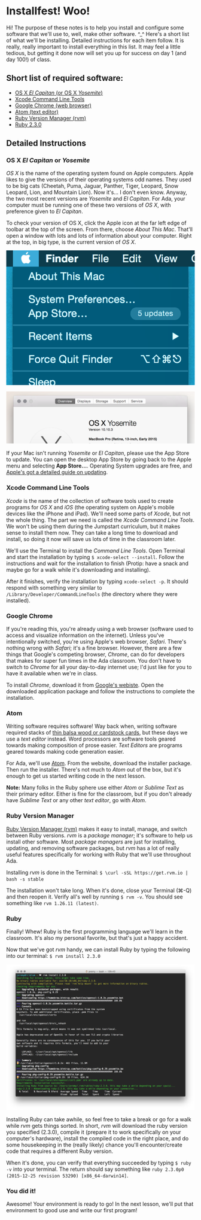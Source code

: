 # Installfest! Woo!

Hi! The purpose of these notes is to help you install and configure some software that we'll use to, well, make other software. ^_^ Here's a short list of what we'll be installing. Detailed instructions for each item follow. It is really, really important to install everything in this list. It may feel a little tedious, but getting it done now will set you up for success on day 1 (and day 100!) of class.

## Short list of required software:

- [OS X _El Capitan_ (or OS X _Yosemite_)](http://www.apple.com/osx/whats-new/)
- [Xcode Command Line Tools](#xcode-command-line-tools)
- [Google Chrome (web browser)](https://www.google.com/chrome/browser/desktop/index.html)
- [Atom (text editor)](https://atom.io/)
- [Ruby Version Manager (rvm)](https://rvm.io/)
- [Ruby 2.3.0](https://www.ruby-lang.org/en/)

## Detailed Instructions

### OS X _El Capitan_ or _Yosemite_
_OS X_ is the name of the operating system found on Apple computers. Apple likes to give the versions of their operating systems odd names. They used to be big cats (Cheetah, Puma, Jaguar, Panther, Tiger, Leopard, Snow Leopard, Lion, and Mountain Lion). Now it's... I don't even know. Anyway, the two most recent versions are _Yosemite_ and _El Capitan_. For Ada, your computer must be running one of these two versions of _OS X_, with preference given to _El Capitan_.

To check your version of OS X, click the Apple icon at the far left edge of toolbar at the top of the screen. From there, choose _About This Mac_. That'll open a window with lots and lots of information about your computer. Right at the top, in big type, is the current version of _OS X_.

![About This Mac](../images/about-this-mac.png)

![OS X Version](../images/about-this-mac-2.png)

If your Mac isn't running _Yosemite_ or _El Capitan_, please use the App Store to update. You can open the desktop App Store by going back to the Apple menu and selecting __App Store...__. Operating System upgrades are free, and [Apple's got a detailed guide on updating](http://www.apple.com/osx/how-to-upgrade/).

### Xcode Command Line Tools
_Xcode_ is the name of the collection of software tools used to create programs for _OS X_ and _iOS_ (the operating system on Apple's mobile devices like the iPhone and iPad). We'll need some parts of _Xcode_, but not the whole thing. The part we need is called the _Xcode Command Line Tools_. We won't be using them during the Jumpstart curriculum, but it makes sense to install them now. They can take a long time to download and install, so doing it now will save us lots of time in the classroom later.

We'll use the Terminal to install the _Command Line Tools_. Open Terminal and start the installation by typing `$ xcode-select --install`. Follow the instructions and wait for the installation to finish (Protip: have a snack and maybe go for a walk while it's downloading and installing).

After it finishes, verify the installation by typing `xcode-select -p`. It should respond with something very similar to `/Library/Developer/CommandLineTools` (the directory where they were installed).

### Google Chrome
If you're reading this, you're already using a web browser (software used to access and visualize information on the internet). Unless you've intentionally switched, you're using Apple's web browser, _Safari_. There's nothing wrong with _Safari_; it's a fine browser. However, there are a few things that Google's competing browser, _Chrome_, can do for developers that makes for super fun times in the Ada classroom. You don't have to switch to _Chrome_ for all your day-to-day internet use; I'd just like for you to have it available when we're in class.

To install _Chrome_, download it from [Google's webiste](https://www.google.com/chrome/browser/desktop/index.html). Open the downloaded application package and follow the instructions to complete the installation.

### Atom
Writing software requires software! Way back when, writing software required stacks of [thin balsa wood or cardstock cards](https://en.wikipedia.org/wiki/Punched_card), but these days we use a _text editor_ instead. Word processors are software tools geared towards making composition of prose easier. _Text Editors_ are programs geared towards making code generation easier.

For Ada, we'll use [Atom](https://atom.io/). From the website, download the installer package. Then run the installer. There's not much to _Atom_ out of the box, but it's enough to get us started writing code in the next lesson.

__Note:__ Many folks in the Ruby sphere use either _Atom_ or _Sublime Text_ as their primary editor. Either is fine for the classroom, but if you don't already have _Sublime Text_ or any other _text editor_, go with _Atom_.

### Ruby Version Manager
[Ruby Version Manager (rvm)](https://rvm.io/) makes it easy to install, manage, and switch between Ruby versions. _rvm_ is a _package manager_; it's software to help us install other software. Most _package managers_ are just for installing, updating, and removing software packages, but _rvm_ has a lot of really useful features specifically for working with Ruby that we'll use throughout Ada.

Installing _rvm_ is done in the Terminal: `$ \curl -sSL https://get.rvm.io | bash -s stable`

The installation won't take long. When it's done, close your Terminal (⌘-Q) and then reopen it. Verify all's well by running `$ rvm -v`. You should see something like `rvm 1.26.11 (latest)`.

### Ruby
Finally! Whew! Ruby is the first programming language we'll learn in the classroom. It's also my personal favorite, but that's just a happy accident.

Now that we've got _rvm_ handy, we can install Ruby by typing the following into our terminal: `$ rvm install 2.3.0`

![Installing Ruby with rvm](../images/ruby-install.png)

Installing Ruby can take awhile, so feel free to take a break or go for a walk while _rvm_ gets things sorted. In short, _rvm_ will download the ruby version you specified (2.3.0), compile it (prepare it to work specifically on your computer's hardware), install the compiled code in the right place, and do some housekeeping in the (really likely) chance you'll encounter/create code that requires a different Ruby version.

When it's done, you can verify that everything succeeded by typing `$ ruby -v` into your terminal. The return should say something like `ruby 2.3.0p0 (2015-12-25 revision 53290) [x86_64-darwin14]`.

### You did it!
Awesome! Your environment is ready to go! In the next lesson, we'll put that environment to good use and write our first program!
